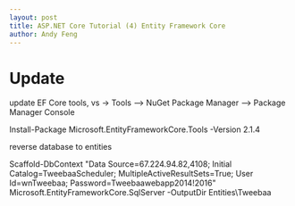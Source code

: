 ```yaml
---
layout: post
title: ASP.NET Core Tutorial (4) Entity Framework Core
author: Andy Feng
---
```


# Update #
update EF Core tools, vs -> Tools –> NuGet Package Manager –> Package Manager Console

Install-Package Microsoft.EntityFrameworkCore.Tools -Version 2.1.4

reverse database to entities

Scaffold-DbContext "Data Source=67.224.94.82,4108; Initial Catalog=TweebaaScheduler; MultipleActiveResultSets=True; User Id=wnTweebaa; Password=Tweebaawebapp2014!2016" Microsoft.EntityFrameworkCore.SqlServer -OutputDir Entities\Tweebaa
